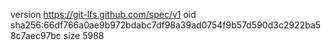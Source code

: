 version https://git-lfs.github.com/spec/v1
oid sha256:66df766a0ae9b972bdabc7df98a39ad0754f9b57d590d3c2922ba58c7aec97bc
size 5988
